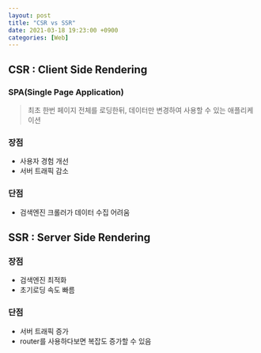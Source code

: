 ```yaml
---
layout: post
title: "CSR vs SSR"
date: 2021-03-18 19:23:00 +0900
categories: [Web]
---
```


## CSR : Client Side Rendering

### SPA(Single Page Application)
> 최초 한번 페이지 전체를 로딩한뒤, 데이터만 변경하여 사용할 수 있는 애플리케이션

### 장점
- 사용자 경험 개선
- 서버 트래픽 감소

### 단점
- 검색엔진 크롤러가 데이터 수집 어려움

## SSR : Server Side Rendering

### 장점
- 검색엔진 최적화
- 초기로딩 속도 빠름

### 단점
- 서버 트래픽 증가
- router를 사용하다보면 복잡도 증가할 수 있음
